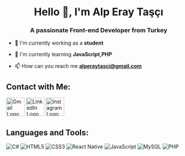 
<h1 align="center">Hello 👋, I'm Alp Eray Taşçı</h1>
<h3 align="center">A passionate Front-end Developer from Turkey</h3>

- 🔭 I'm currently working as a **student**

- 🌱 I'm currently learning **JavaScript,PHP**

- 📫 How can you reach me **alperaytasci@gmail.com**

## Contact with Me:

  <a href="mailto:alperaytasci@gmail.com" target="_blank" style="text-decoration: none;">
    <img src="https://upload.wikimedia.org/wikipedia/commons/7/7e/Gmail_icon_%282020%29.svg" alt="Gmail Logo" width="50">
  </a>
  
  <a href="https://www.linkedin.com/in/alp-eray-taşçı-500550356" target="_blank" style="text-decoration: none;">
    <img src="https://upload.wikimedia.org/wikipedia/commons/8/81/LinkedIn_icon.svg" alt="LinkedIn Logo" width="50">
  </a>

  <a href="https://instagram.com/alperaytasci" target="_blank" style="text-decoration: none;">
    <img src="https://upload.wikimedia.org/wikipedia/commons/9/95/Instagram_logo_2022.svg" alt="Instagram Logo" width="50">
  </a>
</p>

</p>


## Languages ​​and Tools:

![C#](https://img.shields.io/badge/c%23-%23239120.svg?style=for-the-badge&logo=csharp&logoColor=white) ![HTML5](https://img.shields.io/badge/html5-%23E34F26.svg?style=for-the-badge&logo=html5&logoColor=white) ![CSS3](https://img.shields.io/badge/css3-%231572B6.svg?style=for-the-badge&logo=css3&logoColor=white) ![React Native](https://img.shields.io/badge/react_native-%2320232a.svg?style=for-the-badge&logo=react&logoColor=%2361DAFB) ![JavaScript](https://img.shields.io/badge/javascript-%23323330.svg?style=for-the-badge&logo=javascript&logoColor=%23F7DF1E) ![MySQL](https://img.shields.io/badge/mysql-4479A1.svg?style=for-the-badge&logo=mysql&logoColor=white) ![PHP](https://img.shields.io/badge/php-%23777BB4.svg?style=for-the-badge&logo=php&logoColor=white)

